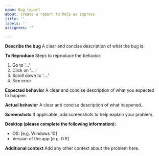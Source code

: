 ```yaml
---
name: Bug report
about: Create a report to help us improve
title: ''
labels: ''
assignees: ''

---
```


**Describe the bug**
A clear and concise description of what the bug is.

**To Reproduce**
Steps to reproduce the behavior:
1. Go to '...'
2. Click on '....'
3. Scroll down to '....'
4. See error

**Expected behavior**
A clear and concise description of what you expected to happen.

**Actual behavior**
A clear and concise description of what happened..

**Screenshots**
If applicable, add screenshots to help explain your problem.

**Desktop (please complete the following information):**
 - OS: [e.g. Windows 10]
 - Version of the app [e.g. 0.9]

**Additional context**
Add any other context about the problem here.
